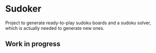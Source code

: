 # Sudoker

Project to generate ready-to-play sudoku boards and a sudoku solver, which is actually needed to generate new ones.

## Work in progress